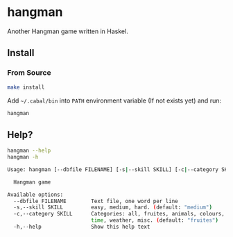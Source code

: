 # hangman

Another Hangman game written in Haskel.

## Install 

### From Source

```bash
make install
```

Add `~/.cabal/bin` into `PATH` environment variable (If not exists yet) and 
run:

```bash
hangman
```

## Help?

```bash
hangman --help
hangman -h
```

```bash
Usage: hangman [--dbfile FILENAME] [-s|--skill SKILL] [-c|--category SKILL]

  Hangman game

Available options:
  --dbfile FILENAME        Text file, one word per line
  -s,--skill SKILL         easy, medium, hard. (default: "medium")
  -c,--category SKILL      Categories: all, fruites, animals, colours, places,
                           time, weather, misc. (default: "fruites")
  -h,--help                Show this help text
```
